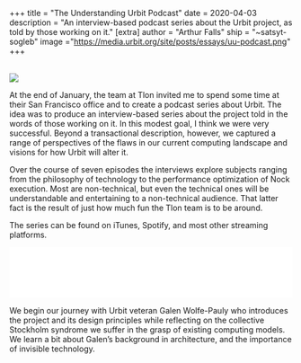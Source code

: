 +++
title = "The Understanding Urbit Podcast"
date = 2020-04-03
description = "An interview-based podcast series about the Urbit project, as told by those working on it."
[extra]
author = "Arthur Falls"
ship = "~satsyt-sogleb"
image ="https://media.urbit.org/site/posts/essays/uu-podcast.png"
+++

<br>

<img class="ba" src="https://media.urbit.org/site/posts/essays/uu-podcast.png">

At the end of January, the team at Tlon invited me to spend some time at their San Francisco office and to create a podcast series about Urbit. The idea was to produce an interview-based series about the project told in the words of those working on it. In this modest goal, I think we were very successful. Beyond a transactional description, however, we captured a range of perspectives of the flaws in our current computing landscape and visions for how Urbit will alter it. 

Over the course of seven episodes the interviews explore subjects ranging from the philosophy of technology to the performance optimization of Nock execution. Most are non-technical, but even the technical ones will be understandable and entertaining to a non-technical audience. That latter fact is the result of just how much fun the Tlon team is to be around.

The series can be found on iTunes, Spotify, and most other streaming platforms.

<iframe style="border: none" src="//html5-player.libsyn.com/embed/episode/id/13669184/height/90/theme/custom/thumbnail/yes/direction/backward/render-playlist/no/custom-color/000000/" height="90" width="100%" scrolling="no"  allowfullscreen webkitallowfullscreen mozallowfullscreen oallowfullscreen msallowfullscreen></iframe>

We begin our journey with Urbit veteran Galen Wolfe-Pauly who introduces the project and its design principles while reflecting on the collective Stockholm syndrome we suffer in the grasp of existing computing models. We learn a bit about Galen’s background in architecture, and the importance of invisible technology.